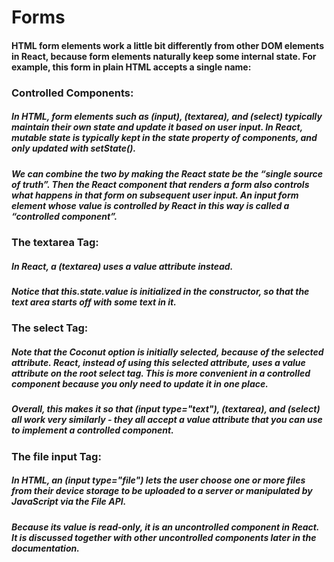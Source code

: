 # Forms
#### HTML form elements work a little bit differently from other DOM elements in React, because form elements naturally keep some internal state. For example, this form in plain HTML accepts a single name:
### Controlled Components:
##### In HTML, form elements such as (input), (textarea), and (select) typically maintain their own state and update it based on user input. In React, mutable state is typically kept in the state property of components, and only updated with setState().
##### We can combine the two by making the React state be the “single source of truth”. Then the React component that renders a form also controls what happens in that form on subsequent user input. An input form element whose value is controlled by React in this way is called a “controlled component”.
### The textarea Tag:
##### In React, a (textarea) uses a value attribute instead.
##### Notice that this.state.value is initialized in the constructor, so that the text area starts off with some text in it.
### The select Tag:
##### Note that the Coconut option is initially selected, because of the selected attribute. React, instead of using this selected attribute, uses a value attribute on the root select tag. This is more convenient in a controlled component because you only need to update it in one place.
##### Overall, this makes it so that (input type="text"), (textarea), and (select) all work very similarly - they all accept a value attribute that you can use to implement a controlled component.
### The file input Tag:
##### In HTML, an (input type="file") lets the user choose one or more files from their device storage to be uploaded to a server or manipulated by JavaScript via the File API.
##### Because its value is read-only, it is an uncontrolled component in React. It is discussed together with other uncontrolled components later in the documentation.
